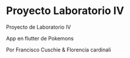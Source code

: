 # Proyecto Laboratorio IV

Proyecto de Laboratorio IV

App en flutter de Pokemons

Por Francisco Cuschie & Florencia cardinali
